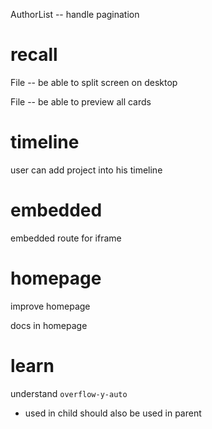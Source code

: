 AuthorList -- handle pagination

# recall

File -- be able to split screen on desktop

File -- be able to preview all cards

# timeline

user can add project into his timeline

# embedded

embedded route for iframe

# homepage

improve homepage

docs in homepage

# learn

understand `overflow-y-auto`

- used in child should also be used in parent
